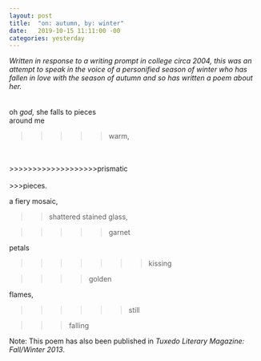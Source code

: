 ```yaml
---
layout: post
title:  "on: autumn, by: winter"
date:   2019-10-15 11:11:00 -00
categories: yesterday
---
```


*Written in response to a writing prompt in college circa 2004, this was an attempt to speak in the voice of a personified season of winter who has fallen in love with the season of autumn and so has written a poem about her.* <br/>
<br/>
<br/>
oh *god,* she falls to pieces <br/>
around me <!--more--> <br/>


>>>>>warm, 
<br/>
<br/>
>>>>>>>>>>>>>>>>>>>prismatic 
<br/>
<br/>
>>>pieces.


            
a fiery mosaic,



>>shattered stained glass,
 


>>>>>garnet


petals
 
 
 
 >>>>>>>kissing
 
 
 
 
 >>>>golden
 
 
 
 flames,
 
 
 
 
 
 >>>>>>still
 
 
 
 >>>falling
 
 
 
 
 
 Note: This poem has also been published in *Tuxedo Literary Magazine: Fall/Winter 2013*.




